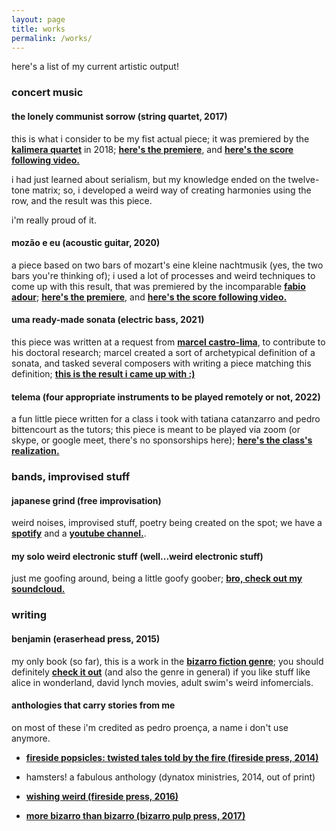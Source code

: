 ```yaml
---
layout: page
title: works
permalink: /works/
---
```


here's a list of my current artistic output!

### concert music

#### the lonely communist sorrow (string quartet, 2017)

this is what i consider to be my fist actual piece; it was premiered by the **[kalimera quartet](https://www.facebook.com/tomaz.piressoares.5)** in 2018; **[here's the premiere](https://www.youtube.com/watch?v=wmVFpan-_lU)**, and **[here's the score following video.](https://www.youtube.com/watch?v=tMmAPBRj-k8)**

i had just learned about serialism, but my knowledge ended on the twelve-tone matrix; so, i developed a weird way of creating harmonies using the row, and the result was this piece.

i'm really proud of it.

#### mozão e eu (acoustic guitar, 2020)

a piece based on two bars of mozart's eine kleine nachtmusik (yes, the two bars you're thinking of); i used a lot of processes and weird techniques to come up with this result, that was premiered by the incomparable **[fabio adour](https://www.youtube.com/channel/UC4ZhijE9myRsySJYRaZXpJA)**; **[here's the premiere](https:\\www.youtube.com/watch?v=iWHJuHgGwUk)**, and **[here's the score following video.](https:\\www.youtube.com/watch?v=WzrLT5cld6g)**

#### uma ready-made sonata (electric bass, 2021)

this piece was written at a request from **[marcel castro-lima](https://castrolima.com/)**, to contribute to his doctoral research; marcel created a sort of archetypical definition of a sonata, and tasked several composers with writing a piece matching this definition; **[this is the result i came up with :)](https:\\www.youtube.com/watch?v=x6gmxbgT9WI)**

#### telema (four appropriate instruments to be played remotely or not, 2022)

a fun little piece written for a class i took with tatiana catanzarro and pedro bittencourt as the tutors; this piece is meant to be played via zoom (or skype, or google meet, there's no sponsorships here); **[here's the class's realization.](https://www.youtube.com/watch?v=VhYV_K_8EjA&ab_channel=PedroFaria)**

### bands, improvised stuff

#### japanese grind (free improvisation)

weird noises, improvised stuff, poetry being created on the spot; we have a **[spotify](https:\\open.spotify.com/artist/7bcdki0wCpOK6SFrIM2g70?si=7ua_PX_pRoynQrk8rKwdKg&utm_source=whatsapp&dl_branch=1)** and a **[youtube channel.](https:\\www.youtube.com/channel/UCEELlEyjU_QREDwguWgvytg)**.

#### my solo weird electronic stuff (well...weird electronic stuff)

just me goofing around, being a little goofy goober; **[bro, check out my soundcloud.](https://soundcloud.com/pedroproenca)**

### writing

#### benjamin (eraserhead press, 2015)

my only book (so far), this is a work in the **[bizarro fiction genre](https://www.bizarrocentral.com/)**; you should definitely **[check it out](https:\\www.amazon.com/-/pt/dp/B0172PA8VG/ref=sr_1_1?__mk_pt_BR=%C3%85M%C3%85%C5%BD%C3%95%C3%91&dchild=1&keywords=benjamin+pedro+proen%C3%A7a&qid=1630590754&sr=8-1)** (and also the genre in general) if you like stuff like alice in wonderland, david lynch movies, adult swim's weird infomercials.

#### anthologies that carry stories from me

on most of these i'm credited as pedro proença, a name i don't use anymore.

- **[fireside popsicles: twisted tales told by the fire (fireside press, 2014)](https:\\www.amazon.com/-/pt/dp/B00JM13SN4/ref=sr_1_1?__mk_pt_BR=%C3%85M%C3%85%C5%BD%C3%95%C3%91&dchild=1&keywords=fireside+popsicles&qid=1630590651&sr=8-1)**

- hamsters! a fabulous anthology (dynatox ministries, 2014, out of print)

- **[wishing weird (fireside press, 2016)](https:\\www.amazon.com/-/pt/dp/B01EK9BPXC/ref=sr_1_1?__mk_pt_BR=%C3%85M%C3%85%C5%BD%C3%95%C3%91&dchild=1&keywords=wishing+weird&qid=1630590796&sr=8-1)**

- **[more bizarro than bizarro (bizarro pulp press, 2017)](https:\\www.amazon.com/-/pt/dp/B0763GCGD8/ref=sr_1_1?__mk_pt_BR=%C3%85M%C3%85%C5%BD%C3%95%C3%91&dchild=1&keywords=more+bizarro+than+bizarro&qid=1630590874&sr=8-1)**
